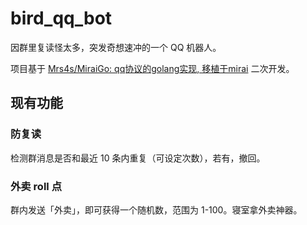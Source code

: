 # bird_qq_bot

因群里复读怪太多，突发奇想速冲的一个 QQ 机器人。 

项目基于 [Mrs4s/MiraiGo: qq协议的golang实现, 移植于mirai](https://github.com/Mrs4s/MiraiGo) 二次开发。

## 现有功能
### 防复读
检测群消息是否和最近 10 条内重复（可设定次数），若有，撤回。

### 外卖 roll 点
群内发送「外卖」，即可获得一个随机数，范围为 1-100。寝室拿外卖神器。  
